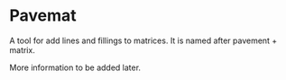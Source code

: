 # Pavemat

A tool for add lines and fillings to matrices.
It is named after pavement + matrix.

More information to be added later.
